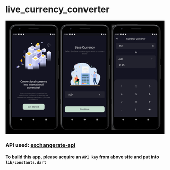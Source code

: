 # live_currency_converter

<center><img src="preview.png" width="800px"></center>

### API used: [exchangerate-api](https://www.exchangerate-api.com)
#### To build this app, please acquire an `API key` from above site and put into `lib/constants.dart`
